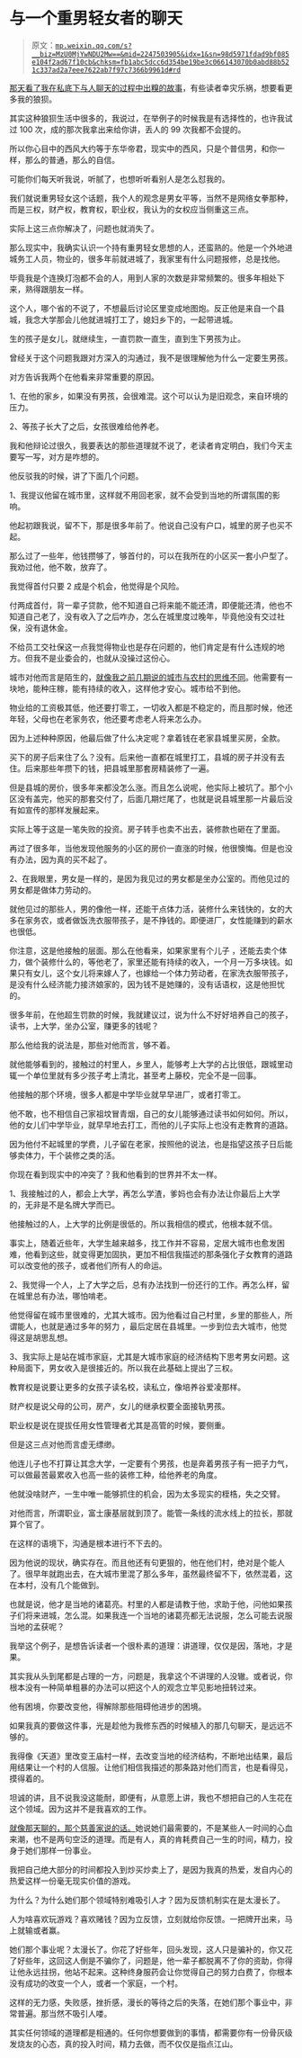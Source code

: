 # 与一个重男轻女者的聊天

> 原文：[`mp.weixin.qq.com/s?__biz=MzU0MjYwNDU2Mw==&mid=2247503905&idx=1&sn=98d5971fdad9bf085e104f2ad67f10cb&chksm=fb1abc5dcc6d354be19be3c066143070b0abd88b521c337ad2a7eee7622ab7f97c7366b9961d#rd`](http://mp.weixin.qq.com/s?__biz=MzU0MjYwNDU2Mw==&mid=2247503905&idx=1&sn=98d5971fdad9bf085e104f2ad67f10cb&chksm=fb1abc5dcc6d354be19be3c066143070b0abd88b521c337ad2a7eee7622ab7f97c7366b9961d#rd)

[那天看了我在私底下与人聊天的过程中出糗的故事](http://mp.weixin.qq.com/s?__biz=MzU0MjYwNDU2Mw==&mid=2247503894&idx=1&sn=b14de2a48471df54302f759f9f8c8094&chksm=fb1abc6acc6d357ca328255e93c9e45881ad248d4407befb2b5f805f870195bce15f47635540&scene=21#wechat_redirect)，有些读者幸灾乐祸，想要看更多我的狼狈。 

其实这种狼狈生活中很多的，我说过，在举例子的时候我是有选择性的，也许我试过 100 次，成的那次我拿出来给你讲，丢人的 99 次我都不会提的。 

所以你心目中的西风大约等于东华帝君，现实中的西风，只是个普信男，和你一样，那么的普通，那么的自信。

可能你们每天听我说，听腻了，也想听听看别人是怎么怼我的。

我们就说重男轻女这个话题，我个人的观念是男女平等，当然不是网络女拳那种，而是三权，财产权，教育权，职业权，我认为的女权应当侧重这三点。 

实际上这三点你解决了，问题也就消失了。

那么现实中，我确实认识一个持有重男轻女思想的人，还蛮熟的。他是一个外地进城务工人员，物业的，很多年前就进城了，我家里有什么问题报修，总是找他。 

毕竟我是个连换灯泡都不会的人，用到人家的次数是非常频繁的。很多年相处下来，熟得跟朋友一样。

这个人，哪个省的不说了，不想最后讨论区里变成地图炮。反正他是来自一个县城，我念大学那会儿他就进城打工了，媳妇乡下的，一起带进城。

生的孩子是女儿，就继续生，一直罚款一直生，直到生下男孩为止。

曾经关于这个问题我跟对方深入的沟通过，我不是很理解他为什么一定要生男孩。 

对方告诉我两个在他看来非常重要的原因。 

1、在他的家乡，如果没有男孩，会很难混。这个可以认为是旧观念，来自环境的压力。

2、等孩子长大了之后，女孩很难给他养老。

我和他辩论过很久，我要表达的那些道理就不说了，老读者肯定明白，我们今天主要写一写，对方是咋想的。 

他反驳我的时候，讲了下面几个问题。

1、我提议他留在城市里，这样就不用回老家，就不会受到当地的所谓氛围的影响。

他起初跟我说，留不下，那是很多年前了。他说自己没有户口，城里的房子也买不起。

那么过了一些年，他钱攒够了，够首付的，可以在我所在的小区买一套小户型了。我劝过他，他不敢，放弃了。 

我觉得首付只要 2 成是个机会，他觉得是个风险。

付两成首付，背一辈子贷款，他不知道自己将来能不能还清，即便能还清，他也不知道自己老了，没有收入了之后咋办，怎么在城里度过晚年，毕竟他没有交过社保，没有退休金。

不给员工交社保这一点我觉得物业也是存在问题的，他们肯定是有什么违规的地方。但我不是业委会的，也就从没操过这份心。

城市对他而言是陌生的，[就像我之前几期说的城市与农村的思维不同](http://mp.weixin.qq.com/s?__biz=MzU0MjYwNDU2Mw==&mid=2247503856&idx=1&sn=910c47a9e959c35d5a4fc81a4ee078b2&chksm=fb1aa38ccc6d2a9a132a91154511bbb233d360214a8b778196280caf78543491cdabd66a8766&scene=21#wechat_redirect)。他需要有一块地，能种庄稼，能有持续的收入，这样他才安心。城市给不到他。

物业给的工资极其低，他还要打零工，一切收入都是不稳定的，而且那时候，他还年轻，父母也在老家务农，他还要考虑老人将来怎么办。

因为上述种种原因，他最后做了什么决定呢？拿着钱在老家县城里买房，全款。 

买下的房子后来住了么？没有。后来他一直都在城里打工，县城的房子并没有去住。后来那些年攒下的钱，把县城里那套房精装修了一遍。 

但是县城的房价，很多年来都没怎么涨。而且怎么说呢，他实际上被坑了。那个小区没有盖完，他买的那套交付了，后面几期烂尾了，也就是说县城里那一片最后没有如宣传的那样发展起来。 

实际上等于这是一笔失败的投资。房子转手也卖不出去，装修款也砸在了里面。 

再过了很多年，当他发现他服务的小区的房价一直涨的时候，他很懊悔。但是也没有办法，因为真的买不起了。

2、在我眼里，男女是一样的，是因为我见过的男女都是坐办公室的。而他见过的男女都是做体力劳动的。

就他见过的那些人，男的像他一样，还能干点体力活，装修什么来钱快的，女的大多在家务农，或者做饭洗衣服带孩子，是不挣钱的。即便进厂，女性能赚到的薪水也很低。 

你注意，这是他接触的层面。那么在他看来，如果家里有个儿子 ，还能去卖个体力，做个装修什么的，等他老了，家里还能有持续的收入，一个月一万多块钱。如果只有女儿，这个女儿将来嫁人了，也嫁给一个体力劳动者，在家洗衣服带孩子，是没有什么经济能力接济娘家的，因为钱不是她赚的，没有话语权，这是他担忧的。 

很多年前，在他超生罚款的时候，我就建议过，说为什么不好好培养自己的孩子，读书，上大学，坐办公室，赚更多的钱呢？ 

那么他给我的说法是，那些对他而言，够不着。 

就他能够看到的，接触过的村里人，乡里人，能够考上大学的占比很低，跟城里动辄一个单位里就有多少孩子考上清北，甚至考上藤校，完全不是一回事。

他接触的那个环境，很多人都是中学毕业就早早进厂，或者打零工。 

他不敢，也不相信自己家祖坟冒青烟，自己的女儿能够通过读书如何如何。所以，他的女儿们中学毕业，就早早地去打工，而他的儿子实际上也没有走教育的道路。

因为他付不起城里的学费，儿子留在老家，按照他的说法，也是指望这孩子日后能够卖体力，干个装修之类的活。

你现在看到现实中的冲突了？我和他看到的世界并不太一样。 

1、我接触过的人，都会上大学，再怎么学渣，爹妈也会有办法让你最后上大学的，无非是不是名牌大学而已。 

他接触过的人，上大学的比例是很低的。所以我相信的模式，他根本就不信。 

事实上，随着近些年，大学生越来越多，找工作并不容易，定居大城市也愈发困难，他看到这些，就变得更加固执，更加不相信我描述的那条强化子女教育的道路可以改变他的孩子，或者他们所有人的命运。

2、我觉得一个人，上了大学之后，总有办法找到一份还行的工作。再怎么样，留在城里总有办法，哪怕啃老。 

他觉得留在城市里很难的，尤其大城市。因为他看过自己村里，乡里的那些人，所谓能人，也就是通过多年的努力 ，最后定居在县城里。一步到位去大城市，他觉得这是胡思乱想。

3、我实际上是站在城市家庭，尤其是大城市家庭的经济结构下思考男女问题。这种局面下，男女收入是很接近的。所以我在此基础上提出了三权。 

教育权是说要让更多的女孩子读名校，读私立，像培养谷爱凌那样。

财产权是说父母的公司，房产，女儿的继承权要全面接轨男孩。 

职业权是说在提拔任用女性管理者尤其是高管的时候，要侧重。 

但是这三点对他而言虚无缥缈。 

他连儿子也不打算让其念大学，一定要有个男孩，也是奔着男孩子有一把子力气，可以做最苦最累收入也高一些的装修工种，给他养老的角度。 

他就没啥财产，一生中唯一能够抓住的机会，因为太多现实的桎梏，失之交臂。

对他而言，所谓职业，富士康基层就到顶了。能管一条线的流水线上的拉长，那就算个官了。

在这样的语境下，沟通是根本进行不下去的。

因为他说的现状，确实存在。而且他还有句更狠的，他在他们村，绝对是个能人了。很早年就跑出去，在大城市里混了那么多年，虽然最终留不下，依然混着，这在本村，没有几个能做到。

也就是说，他才是当地的诸葛亮。村里的人都是请教于他，求助于他，问他如果孩子们将来进城，怎么混。如果我连一个当地的诸葛亮都无法说服，怎么可能去说服当地的孟获呢？

我举这个例子，是想告诉读者一个很朴素的道理：讲道理，仅仅是因，落地，才是果。

其实我从头到尾都是占理的一方，问题是，我拿这个不讲理的人没辙。或者说，你根本没有一种简单粗暴的办法可以把这个人的观念立竿见影地扭转过来。

他有困境，你要改变他，得解除那些阻碍他进步的困境。 

如果我真的要做这件事，光是趁他为我修东西的时候植入的那几句聊天，是远远不够的。 

我得像《天道》里改变王庙村一样，去改变当地的经济结构，不断地出结果，最后用结果让一个村的人信服。让他们相信我描述的那条路对他们而言，也是看得见，摸得着的。

坦诚的讲，且不说我没这能耐，即便有，从意愿上讲，我也不想把自己的人生花在这个领域。因为这并不是我喜欢的工作。

[就像那天聊的，那个慈善家说的话。](http://mp.weixin.qq.com/s?__biz=MzU0MjYwNDU2Mw==&mid=2247503894&idx=1&sn=b14de2a48471df54302f759f9f8c8094&chksm=fb1abc6acc6d357ca328255e93c9e45881ad248d4407befb2b5f805f870195bce15f47635540&scene=21#wechat_redirect)她说她们最需要的，不是某些人一时间的心血来潮，也不是两句空泛的道理。而是有人，真的肯耗费自己一生的时间，精力，投身于她们那样一份事业。

我把自己绝大部分的时间都投入到炒买炒卖上了，是因为我真的热爱，发自内心的热爱这样一份毫无现实价值的游戏。

为什么？为什么她们那个领域特别难吸引人才？因为反馈机制实在是太漫长了。

人为啥喜欢玩游戏？喜欢赌钱？因为立反馈，立刻就给你反馈。一把牌开出来，马上就输或者赢。 

她们那个事业呢？太漫长了。你花了好些年，回头发现，这人只是骗补的，你又花了好些年，这回这人倒是不骗你了，问题是，他一辈子都脱离不了你的资助，你得让他永远拄拐，他站不起来。这种终身服药会让你觉得自己的努力白费了，你根本没有成功的改变一个人，或者一个家庭，一个村。

这样的无力感，失败感，挫折感，漫长的等待之后的失落，在她们那个事业中，非常普遍。那当然不吸引人喽。 

其实任何领域的道理都是相通的。任何你想要做到的事情，都需要你有一份骨灰级发烧友的心态，真的投入时间，精力去做，而不仅仅是指点江山。